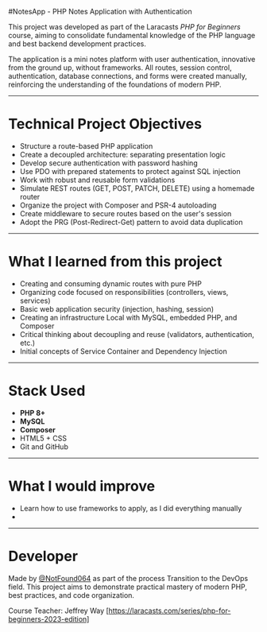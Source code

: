 #NotesApp - PHP Notes Application with Authentication

This project was developed as part of the Laracasts *PHP for Beginners* course, aiming to consolidate fundamental knowledge of the PHP language and best backend development practices.

The application is a mini notes platform with user authentication, innovative from the ground up, without frameworks. All routes, session control, authentication, database connections, and forms were created manually, reinforcing the understanding of the foundations of modern PHP.

---

# Technical Project Objectives

- Structure a route-based PHP application
- Create a decoupled architecture: separating presentation logic
- Develop secure authentication with password hashing
- Use PDO with prepared statements to protect against SQL injection
- Work with robust and reusable form validations
- Simulate REST routes (GET, POST, PATCH, DELETE) using a homemade router
- Organize the project with Composer and PSR-4 autoloading
- Create middleware to secure routes based on the user's session
- Adopt the PRG (Post-Redirect-Get) pattern to avoid data duplication

---

# What I learned from this project

- Creating and consuming dynamic routes with pure PHP
- Organizing code focused on responsibilities (controllers, views, services)
- Basic web application security (injection, hashing, session)
- Creating an infrastructure Local with MySQL, embedded PHP, and Composer
- Critical thinking about decoupling and reuse (validators, authentication, etc.)
- Initial concepts of Service Container and Dependency Injection

---

# Stack Used

- **PHP 8+**
- **MySQL**
- **Composer**
- HTML5 + CSS
- Git and GitHub

---

# What I would improve

- Learn how to use frameworks to apply, as I did everything manually
- 

---

# Developer

Made by [@NotFound064](https://github.com/NotFound064) as part of the process Transition to the DevOps field.
This project aims to demonstrate practical mastery of modern PHP, best practices, and code organization.

Course Teacher: Jeffrey Way [https://laracasts.com/series/php-for-beginners-2023-edition]
